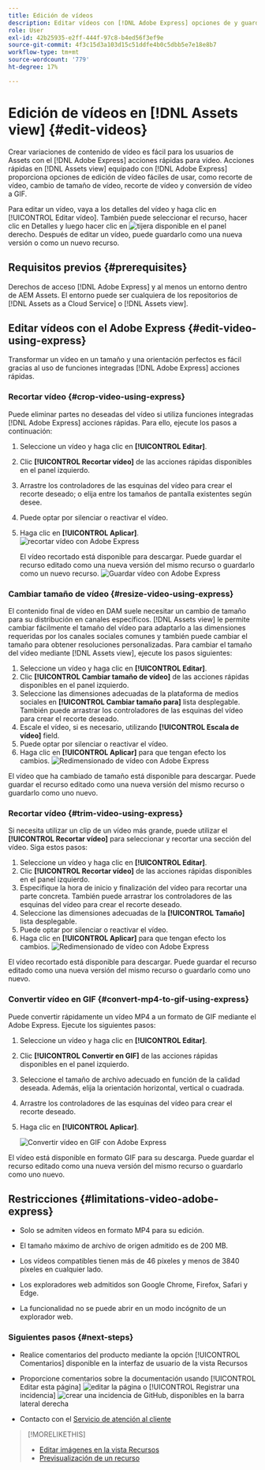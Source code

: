 ```yaml
---
title: Edición de vídeos
description: Editar vídeos con [!DNL Adobe Express] opciones de y guardar vídeos actualizados como versiones de.
role: User
exl-id: 42b25935-e2ff-444f-97c8-b4ed56f3ef9e
source-git-commit: 4f3c15d3a103d15c51ddfe4b0c5dbb5e7e18e8b7
workflow-type: tm+mt
source-wordcount: '779'
ht-degree: 17%

---
```


# Edición de vídeos en [!DNL Assets view] {#edit-videos}

Crear variaciones de contenido de vídeo es fácil para los usuarios de Assets con el [!DNL Adobe Express] acciones rápidas para vídeo. Acciones rápidas en [!DNL Assets view] equipado con [!DNL Adobe Express] proporciona opciones de edición de vídeo fáciles de usar, como recorte de vídeo, cambio de tamaño de vídeo, recorte de vídeo y conversión de vídeo a GIF.

Para editar un vídeo, vaya a los detalles del vídeo y haga clic en [!UICONTROL Editar vídeo]. También puede seleccionar el recurso, hacer clic en Detalles y luego hacer clic en ![tijera](assets/do-not-localize/cut.svg) disponible en el panel derecho. Después de editar un vídeo, puede guardarlo como una nueva versión o como un nuevo recurso.

## Requisitos previos {#prerequisites}

Derechos de acceso [!DNL Adobe Express] y al menos un entorno dentro de AEM Assets. El entorno puede ser cualquiera de los repositorios de [!DNL Assets as a Cloud Service] o [!DNL Assets view].

## Editar vídeos con el Adobe Express {#edit-video-using-express}

Transformar un vídeo en un tamaño y una orientación perfectos es fácil gracias al uso de funciones integradas [!DNL Adobe Express] acciones rápidas.

### Recortar vídeo {#crop-video-using-express}

Puede eliminar partes no deseadas del vídeo si utiliza funciones integradas [!DNL Adobe Express] acciones rápidas. Para ello, ejecute los pasos a continuación:

1. Seleccione un vídeo y haga clic en **[!UICONTROL Editar]**.
2. Clic **[!UICONTROL Recortar vídeo]** de las acciones rápidas disponibles en el panel izquierdo.
3. Arrastre los controladores de las esquinas del vídeo para crear el recorte deseado; o elija entre los tamaños de pantalla existentes según desee.
4. Puede optar por silenciar o reactivar el vídeo.
5. Haga clic en **[!UICONTROL Aplicar]**.
   ![recortar vídeo con Adobe Express](assets/adobe-express-crop-video.png)

   El vídeo recortado está disponible para descargar. Puede guardar el recurso editado como una nueva versión del mismo recurso o guardarlo como un nuevo recurso. ![Guardar vídeo con Adobe Express](assets/adobe-express-save-video.png)

### Cambiar tamaño de vídeo {#resize-video-using-express}

El contenido final de vídeo en DAM suele necesitar un cambio de tamaño para su distribución en canales específicos. [!DNL Assets view] le permite cambiar fácilmente el tamaño del vídeo para adaptarlo a las dimensiones requeridas por los canales sociales comunes y también puede cambiar el tamaño para obtener resoluciones personalizadas. Para cambiar el tamaño del vídeo mediante [!DNL Assets view], ejecute los pasos siguientes:

1. Seleccione un vídeo y haga clic en **[!UICONTROL Editar]**.
2. Clic **[!UICONTROL Cambiar tamaño de vídeo]** de las acciones rápidas disponibles en el panel izquierdo.
3. Seleccione las dimensiones adecuadas de la plataforma de medios sociales en **[!UICONTROL Cambiar tamaño para]** lista desplegable. También puede arrastrar los controladores de las esquinas del vídeo para crear el recorte deseado.
4. Escale el vídeo, si es necesario, utilizando **[!UICONTROL Escala de vídeo]** field.
5. Puede optar por silenciar o reactivar el vídeo.
6. Haga clic en **[!UICONTROL Aplicar]** para que tengan efecto los cambios.
   ![Redimensionado de vídeo con Adobe Express](assets/adobe-express-resize-video.png)

El vídeo que ha cambiado de tamaño está disponible para descargar. Puede guardar el recurso editado como una nueva versión del mismo recurso o guardarlo como uno nuevo.

### Recortar vídeo {#trim-video-using-express}

Si necesita utilizar un clip de un vídeo más grande, puede utilizar el **[!UICONTROL Recortar vídeo]** para seleccionar y recortar una sección del vídeo. Siga estos pasos:

1. Seleccione un vídeo y haga clic en **[!UICONTROL Editar]**.
2. Clic **[!UICONTROL Recortar vídeo]** de las acciones rápidas disponibles en el panel izquierdo.
3. Especifique la hora de inicio y finalización del vídeo para recortar una parte concreta. También puede arrastrar los controladores de las esquinas del vídeo para crear el recorte deseado.
4. Seleccione las dimensiones adecuadas de la **[!UICONTROL Tamaño]** lista desplegable.
5. Puede optar por silenciar o reactivar el vídeo.
6. Haga clic en **[!UICONTROL Aplicar]** para que tengan efecto los cambios.
   ![Redimensionado de vídeo con Adobe Express](assets/adobe-express-trim-video.png)

El vídeo recortado está disponible para descargar. Puede guardar el recurso editado como una nueva versión del mismo recurso o guardarlo como uno nuevo.

### Convertir vídeo en GIF {#convert-mp4-to-gif-using-express}

Puede convertir rápidamente un vídeo MP4 a un formato de GIF mediante el Adobe Express. Ejecute los siguientes pasos:

1. Seleccione un vídeo y haga clic en **[!UICONTROL Editar]**.
2. Clic **[!UICONTROL Convertir en GIF]** de las acciones rápidas disponibles en el panel izquierdo.
3. Seleccione el tamaño de archivo adecuado en función de la calidad deseada. Además, elija la orientación horizontal, vertical o cuadrada.
4. Arrastre los controladores de las esquinas del vídeo para crear el recorte deseado.
5. Haga clic en **[!UICONTROL Aplicar]**.

   ![Convertir vídeo en GIF con Adobe Express](assets/adobe-express-convert-video-to-gif.png)

El vídeo está disponible en formato GIF para su descarga. Puede guardar el recurso editado como una nueva versión del mismo recurso o guardarlo como uno nuevo.

## Restricciones {#limitations-video-adobe-express}

* Solo se admiten vídeos en formato MP4 para su edición.

* El tamaño máximo de archivo de origen admitido es de 200 MB.

* Los vídeos compatibles tienen más de 46 píxeles y menos de 3840 píxeles en cualquier lado.

* Los exploradores web admitidos son Google Chrome, Firefox, Safari y Edge.

* La funcionalidad no se puede abrir en un modo incógnito de un explorador web.

### Siguientes pasos {#next-steps}

* Realice comentarios del producto mediante la opción [!UICONTROL Comentarios] disponible en la interfaz de usuario de la vista Recursos

* Proporcione comentarios sobre la documentación usando [!UICONTROL Editar esta página] ![editar la página](assets/do-not-localize/edit-page.png) o [!UICONTROL Registrar una incidencia] ![crear una incidencia de GitHub](assets/do-not-localize/github-issue.png), disponibles en la barra lateral derecha

* Contacto con el [Servicio de atención al cliente](https://experienceleague.adobe.com/es?support-solution=General#support)

>[!MORELIKETHIS]
>
>* [Editar imágenes en la vista Recursos](edit-images-assets-view.md)
>* [Previsualización de un recurso](navigate-assets-view.md)
